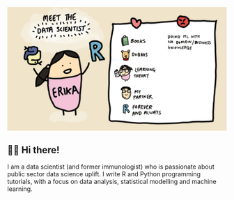 ![](./meet_erika.jpg)

## :woman_technologist: Hi there!
I am a data scientist (and former immunologist) who is passionate about public sector data science uplift. I write R and Python programming tutorials, with a focus on data analysis, statistical modelling and machine learning.     


